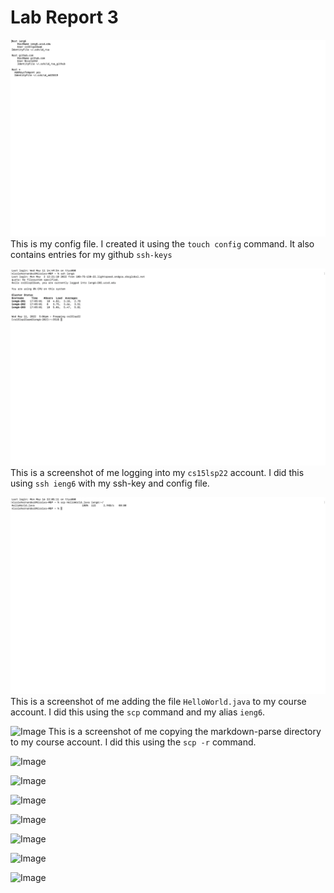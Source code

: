 # Lab Report 3
![Image](LR3Config.png)
This is my config file. I created it using the `touch config` command. It also contains entries for my github `ssh-keys`

![Image](LR3SSH.png)
This is a screenshot of me logging into my `cs15lsp22` account. I did this using `ssh ieng6` with my ssh-key and config file.

![Image]( LR3Alias.png)
This is a screenshot of me adding the file `HelloWorld.java` to my course account. I did this using the `scp` command and my alias `ieng6`.

![Image]()
This is a screenshot of me copying the markdown-parse directory to my course account. I did this using the `scp -r` command.

![Image]()

![Image]()

![Image]()

![Image]()

![Image]()

![Image]()

![Image]()
